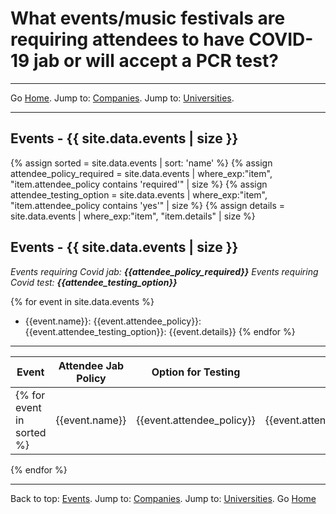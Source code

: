 # What events/music festivals are requiring attendees to have COVID-19 jab or will accept a PCR test?

---

Go [Home](/). Jump to: <a href="/companies.html">Companies</a>. Jump to: <a href="/universities.html">Universities</a>.

---
<a name="events"></a>
## Events - {{ site.data.events | size }}
{% assign sorted = site.data.events | sort: 'name' %}
{% assign attendee_policy_required = site.data.events | where_exp:"item", "item.attendee_policy contains 'required'" | size %}
{% assign attendee_testing_option = site.data.events | where_exp:"item", "item.attendee_policy contains 'yes'" | size %}
{% assign details = site.data.events | where_exp:"item", "item.details" | size %}

## Events - {{ site.data.events | size }}

*Events requiring Covid jab: **{{attendee_policy_required}}***
*Events requiring Covid test: **{{attendee_testing_option}}***

{% for event in site.data.events %}
- {{event.name}}: {{event.attendee_policy}}: {{event.attendee_testing_option}}: {{event.details}} {% endfor %}

--- 

| Event | Attendee Jab Policy | Option for Testing | Details | Last Update |
| --- | --- | --- | --- | --- |
{% for event in sorted %}| {{event.name}} | {{event.attendee_policy}} | {{event.attendee_testing_option}} | {{event.details}} | {{event.last_update}} |
{% endfor %}

---

Back to top: <a href="#events">Events</a>. Jump to: <a href="/companies.html">Companies</a>. Jump to: <a href="/universities.html">Universities</a>. Go [Home](/)
